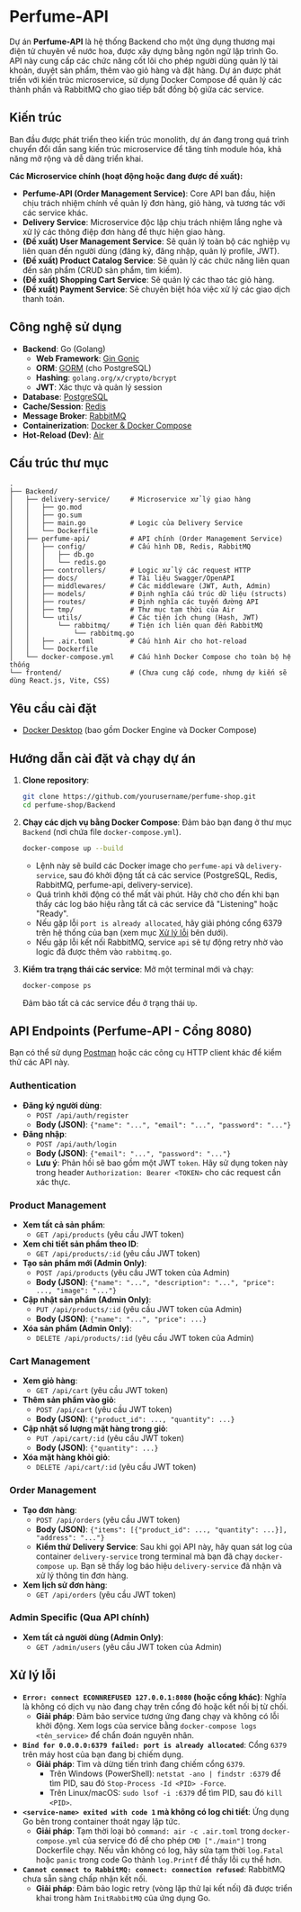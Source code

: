 # Perfume-API

Dự án **Perfume-API** là hệ thống Backend cho một ứng dụng thương mại điện tử chuyên về nước hoa, được xây dựng bằng ngôn ngữ lập trình Go. API này cung cấp các chức năng cốt lõi cho phép người dùng quản lý tài khoản, duyệt sản phẩm, thêm vào giỏ hàng và đặt hàng. Dự án được phát triển với kiến trúc microservice, sử dụng Docker Compose để quản lý các thành phần và RabbitMQ cho giao tiếp bất đồng bộ giữa các service.

## Kiến trúc

Ban đầu được phát triển theo kiến trúc monolith, dự án đang trong quá trình chuyển đổi dần sang kiến trúc microservice để tăng tính module hóa, khả năng mở rộng và dễ dàng triển khai.

**Các Microservice chính (hoạt động hoặc đang được đề xuất):**

  * **Perfume-API (Order Management Service)**: Core API ban đầu, hiện chịu trách nhiệm chính về quản lý đơn hàng, giỏ hàng, và tương tác với các service khác.
  * **Delivery Service**: Microservice độc lập chịu trách nhiệm lắng nghe và xử lý các thông điệp đơn hàng để thực hiện giao hàng.
  * **(Đề xuất) User Management Service**: Sẽ quản lý toàn bộ các nghiệp vụ liên quan đến người dùng (đăng ký, đăng nhập, quản lý profile, JWT).
  * **(Đề xuất) Product Catalog Service**: Sẽ quản lý các chức năng liên quan đến sản phẩm (CRUD sản phẩm, tìm kiếm).
  * **(Đề xuất) Shopping Cart Service**: Sẽ quản lý các thao tác giỏ hàng.
  * **(Đề xuất) Payment Service**: Sẽ chuyên biệt hóa việc xử lý các giao dịch thanh toán.

## Công nghệ sử dụng

  * **Backend**: Go (Golang)
      * **Web Framework**: [Gin Gonic](https://gin-gonic.com/en/docs/)
      * **ORM**: [GORM](https://gorm.io/docs/index.html) (cho PostgreSQL)
      * **Hashing**: `golang.org/x/crypto/bcrypt`
      * **JWT**: Xác thực và quản lý session
  * **Database**: [PostgreSQL](https://www.postgresql.org/docs/current/index.html)
  * **Cache/Session**: [Redis](https://redis.io/docs/latest/)
  * **Message Broker**: [RabbitMQ](https://www.rabbitmq.com/documentation.html)
  * **Containerization**: [Docker & Docker Compose](https://docs.docker.com/)
  * **Hot-Reload (Dev)**: [Air](https://github.com/cosmtrek/air)

## Cấu trúc thư mục

```
.
├── Backend/
│   ├── delivery-service/     # Microservice xử lý giao hàng
│   │   ├── go.mod
│   │   ├── go.sum
│   │   ├── main.go           # Logic của Delivery Service
│   │   └── Dockerfile
│   ├── perfume-api/          # API chính (Order Management Service)
│   │   ├── config/           # Cấu hình DB, Redis, RabbitMQ
│   │   │   ├── db.go
│   │   │   └── redis.go
│   │   ├── controllers/      # Logic xử lý các request HTTP
│   │   ├── docs/             # Tài liệu Swagger/OpenAPI
│   │   ├── middlewares/      # Các middleware (JWT, Auth, Admin)
│   │   ├── models/           # Định nghĩa cấu trúc dữ liệu (structs)
│   │   ├── routes/           # Định nghĩa các tuyến đường API
│   │   ├── tmp/              # Thư mục tạm thời của Air
│   │   └── utils/            # Các tiện ích chung (Hash, JWT)
│   │       └── rabbitmq/     # Tiện ích liên quan đến RabbitMQ
│   │           └── rabbitmq.go
│   │   ├── .air.toml         # Cấu hình Air cho hot-reload
│   │   └── Dockerfile
│   └── docker-compose.yml    # Cấu hình Docker Compose cho toàn bộ hệ thống
└── frontend/                 # (Chưa cung cấp code, nhưng dự kiến sẽ dùng React.js, Vite, CSS)
```

## Yêu cầu cài đặt

  * [Docker Desktop](https://www.docker.com/products/docker-desktop) (bao gồm Docker Engine và Docker Compose)

## Hướng dẫn cài đặt và chạy dự án

1.  **Clone repository**:

    ```bash
    git clone https://github.com/yourusername/perfume-shop.git
    cd perfume-shop/Backend
    ```

2.  **Chạy các dịch vụ bằng Docker Compose**:
    Đảm bảo bạn đang ở thư mục `Backend` (nơi chứa file `docker-compose.yml`).

    ```bash
    docker-compose up --build
    ```

      * Lệnh này sẽ build các Docker image cho `perfume-api` và `delivery-service`, sau đó khởi động tất cả các service (PostgreSQL, Redis, RabbitMQ, perfume-api, delivery-service).
      * Quá trình khởi động có thể mất vài phút. Hãy chờ cho đến khi bạn thấy các log báo hiệu rằng tất cả các service đã "Listening" hoặc "Ready".
      * Nếu gặp lỗi `port is already allocated`, hãy giải phóng cổng 6379 trên hệ thống của bạn (xem mục [Xử lý lỗi](https://www.google.com/search?q=%23x%E1%BB%AD-l%C3%BD-l%E1%BB%97i) bên dưới).
      * Nếu gặp lỗi kết nối RabbitMQ, service `api` sẽ tự động retry nhờ vào logic đã được thêm vào `rabbitmq.go`.

3.  **Kiểm tra trạng thái các service**:
    Mở một terminal mới và chạy:

    ```bash
    docker-compose ps
    ```

    Đảm bảo tất cả các service đều ở trạng thái `Up`.

## API Endpoints (Perfume-API - Cổng 8080)

Bạn có thể sử dụng [Postman](https://www.postman.com/downloads/) hoặc các công cụ HTTP client khác để kiểm thử các API này.

### Authentication

  * **Đăng ký người dùng**:
      * `POST /api/auth/register`
      * **Body (JSON)**: `{"name": "...", "email": "...", "password": "..."}`
  * **Đăng nhập**:
      * `POST /api/auth/login`
      * **Body (JSON)**: `{"email": "...", "password": "..."}`
      * **Lưu ý**: Phản hồi sẽ bao gồm một JWT `token`. Hãy sử dụng token này trong header `Authorization: Bearer <TOKEN>` cho các request cần xác thực.

### Product Management

  * **Xem tất cả sản phẩm**:
      * `GET /api/products` (yêu cầu JWT token)
  * **Xem chi tiết sản phẩm theo ID**:
      * `GET /api/products/:id` (yêu cầu JWT token)
  * **Tạo sản phẩm mới (Admin Only)**:
      * `POST /api/products` (yêu cầu JWT token của Admin)
      * **Body (JSON)**: `{"name": "...", "description": "...", "price": ..., "image": "..."}`
  * **Cập nhật sản phẩm (Admin Only)**:
      * `PUT /api/products/:id` (yêu cầu JWT token của Admin)
      * **Body (JSON)**: `{"name": "...", "price": ...}`
  * **Xóa sản phẩm (Admin Only)**:
      * `DELETE /api/products/:id` (yêu cầu JWT token của Admin)

### Cart Management

  * **Xem giỏ hàng**:
      * `GET /api/cart` (yêu cầu JWT token)
  * **Thêm sản phẩm vào giỏ**:
      * `POST /api/cart` (yêu cầu JWT token)
      * **Body (JSON)**: `{"product_id": ..., "quantity": ...}`
  * **Cập nhật số lượng mặt hàng trong giỏ**:
      * `PUT /api/cart/:id` (yêu cầu JWT token)
      * **Body (JSON)**: `{"quantity": ...}`
  * **Xóa mặt hàng khỏi giỏ**:
      * `DELETE /api/cart/:id` (yêu cầu JWT token)

### Order Management

  * **Tạo đơn hàng**:
      * `POST /api/orders` (yêu cầu JWT token)
      * **Body (JSON)**: `{"items": [{"product_id": ..., "quantity": ...}], "address": "..."}`
      * **Kiểm thử Delivery Service**: Sau khi gọi API này, hãy quan sát log của container `delivery-service` trong terminal mà bạn đã chạy `docker-compose up`. Bạn sẽ thấy log báo hiệu `delivery-service` đã nhận và xử lý thông tin đơn hàng.
  * **Xem lịch sử đơn hàng**:
      * `GET /api/orders` (yêu cầu JWT token)

### Admin Specific (Qua API chính)

  * **Xem tất cả người dùng (Admin Only)**:
      * `GET /admin/users` (yêu cầu JWT token của Admin)

## Xử lý lỗi

  * **`Error: connect ECONNREFUSED 127.0.0.1:8080` (hoặc cổng khác)**: Nghĩa là không có dịch vụ nào đang chạy trên cổng đó hoặc kết nối bị từ chối.
      * **Giải pháp**: Đảm bảo service tương ứng đang chạy và không có lỗi khởi động. Xem logs của service bằng `docker-compose logs <tên_service>` để chẩn đoán nguyên nhân.
  * **`Bind for 0.0.0.0:6379 failed: port is already allocated`**: Cổng `6379` trên máy host của bạn đang bị chiếm dụng.
      * **Giải pháp**: Tìm và dừng tiến trình đang chiếm cổng `6379`.
          * Trên Windows (PowerShell): `netstat -ano | findstr :6379` để tìm PID, sau đó `Stop-Process -Id <PID> -Force`.
          * Trên Linux/macOS: `sudo lsof -i :6379` để tìm PID, sau đó `kill <PID>`.
  * **`<service-name> exited with code 1` mà không có log chi tiết**: Ứng dụng Go bên trong container thoát ngay lập tức.
      * **Giải pháp**: Tạm thời loại bỏ `command: air -c .air.toml` trong `docker-compose.yml` của service đó để cho phép `CMD ["./main"]` trong Dockerfile chạy. Nếu vẫn không có log, hãy sửa tạm thời `log.Fatal` hoặc `panic` trong code Go thành `log.Printf` để thấy lỗi cụ thể hơn.
  * **`Cannot connect to RabbitMQ: connect: connection refused`**: RabbitMQ chưa sẵn sàng chấp nhận kết nối.
      * **Giải pháp**: Đảm bảo logic retry (vòng lặp thử lại kết nối) đã được triển khai trong hàm `InitRabbitMQ` của ứng dụng Go.

